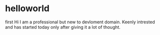 # helloworld
first
Hi
I am a professional but new to devloment domain.
Keenly intrested and has started today only after giving it a lot of thought.
